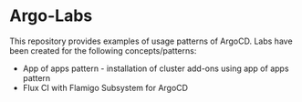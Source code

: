 # Argo-Labs

This repository provides examples of usage patterns of ArgoCD.  Labs have been created for the following concepts/patterns:
- App of apps pattern - installation of cluster add-ons using app of apps pattern
- Flux CI with Flamigo Subsystem for ArgoCD

